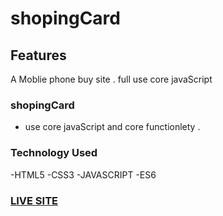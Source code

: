 # shopingCard

## Features
A Moblie phone buy site . full use core javaScript

### shopingCard
- use core javaScript and core functionlety .


### Technology Used 
-HTML5
-CSS3
-JAVASCRIPT
-ES6

### [LIVE SITE](https://sonjoybarmon.github.io/shopingCard/)
